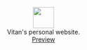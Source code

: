 <p align="center" class="has-mb-6">
<img class="not-gallery-item" height="48" src="https://vitan.me/img/favicon.png">
<br> Vitan's personal website.
<br>
<a href="https://vitan.me">Preview</a> 
